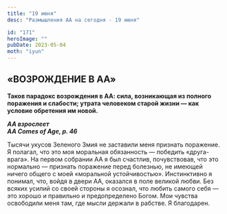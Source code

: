 ```yaml
---
title: "19 июня"
desc: "Размышления АА на сегодня - 19 июня"

id: "171"
heroImage: ""
pubDate: 2023-05-04
moth: "iyun"
---
```


## «ВОЗРОЖДЕНИЕ В АА»

**Таков парадокс возрождения в АА: сила, возникающая из полного поражения и
слабости; утрата человеком старой жизни — как условие обретения им новой.**

**_АА взрослеет  
AA Comes of Age, p. 46_**

Тысячи укусов Зеленого Змия не заставили меня признать поражение. Я полагал,
что это моя моральная обязанность — победить «друга-врага». На первом собрании
АА я был счастлив, почувствовав, что это нормально — признать поражение перед
болезнью, не имеющей ничего общего с моей «моральной устойчивостью».
Инстинктивно я понимал, что, войдя в двери АА, оказался в поле великой любви.
Без всяких усилий со своей стороны я осознал, что любить самого себя — это
хорошо и правильно и предопределено Богом. Мои чувства освободили меня там,
где мысли держали в рабстве. Я благодарен.
